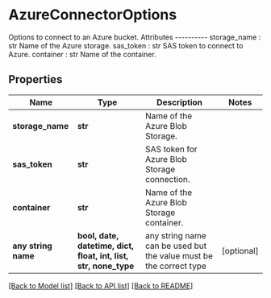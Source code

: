 # AzureConnectorOptions

Options to connect to an Azure bucket.  Attributes ---------- storage_name : str     Name of the Azure storage. sas_token : str     SAS token to connect to Azure. container : str     Name of the container.

## Properties
Name | Type | Description | Notes
------------ | ------------- | ------------- | -------------
**storage_name** | **str** | Name of the Azure Blob Storage. | 
**sas_token** | **str** | SAS token for Azure Blob Storage connection. | 
**container** | **str** | Name of the Azure Blob Storage container. | 
**any string name** | **bool, date, datetime, dict, float, int, list, str, none_type** | any string name can be used but the value must be the correct type | [optional]

[[Back to Model list]](../README.md#documentation-for-models) [[Back to API list]](../README.md#documentation-for-api-endpoints) [[Back to README]](../README.md)


